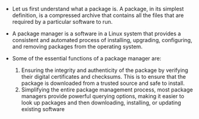 * Let us first understand what a package is. A package, in its simplest definition, is a compressed archive that contains all the files that are required by a particular software to run. 

* A package manager is a software in a Linux system that provides a consistent and automated process of installing, upgrading, configuring, and removing packages from the operating system. 

* Some of the essential functions of a package manager are:

   1. Ensuring the integrity and authenticity of the package by verifying their digital certificates and checksums. This is to ensure that the package is downloaded from  a trusted source and safe to install. 
   2. Simplifying the entire package management process, most package managers provide powerful querying options, making it easier to look up packages and then downloading, installing, or updating existing software 
